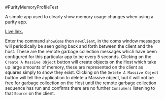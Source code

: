 #PurityMemoryProfileTest

A simple app used to clearly show memory usage changes when using a purity app.

[Live link.](http://0xor1.github.com/purity_memory_profile_test/)

Enter the command `showComs` then `newClient`, in the coms window messages will periodically
be seen going back and forth between the client and the host. These are the remote garbage collection
messages which have been configured for this particular app to be every 5 seconds. Clicking on the 
`Create A Massive Object` button will create objects on the Host which take up large amounts of memory,
these are represented on the client as squares simply to show they exist. Clicking on the `Delete A
Massive Object` button will tell the application to delete a Massive object, but it will not be free for
garbage collection on the Host until the remote garbage collection sequence has run and confirms there
are no further `Consumers` listening to that `Source` on the client.  